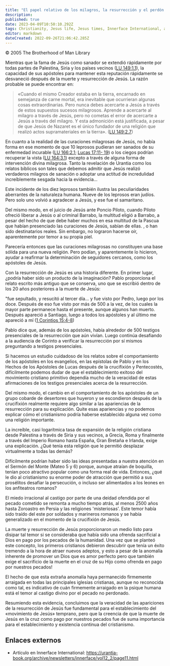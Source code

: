 ```yaml
---
title: "El papel relativo de los milagros, la resurrección y el perdón de los pecados en la rápida expansión del cristianismo"
description: 
published: true
date: 2023-04-09T10:50:10.292Z
tags: Christianity, Jesus life, Jesus times, Innerface International, article
editor: markdown
dateCreated: 2022-09-26T21:06:42.285Z
---
```


<p class="v-card v-sheet theme--light grey lighten-3 px-2">© 2005 The Brotherhood of Man Library</p>

Mientras que la fama de Jesús como sanador se extendió rápidamente por todas partes de Palestina, Siria y los países vecinos ([LU 149:1.1](/es/The_Urantia_Book/149#p1_1)), la capacidad de sus apóstoles para mantener esta reputación rápidamente se desvaneció después de la muerte y resurrección de Jesús. La razón probable se puede encontrar en:

> «Cuando el mismo Creador estaba en la tierra, encarnado en semejanza de carne mortal, era inevitable que ocurrieran algunas cosas extraordinarias. Pero nunca debes acercarte a Jesús a través de estos supuestos sucesos milagrosos. Aprende a acercarte al milagro a través de Jesús, pero no cometas el error de acercarte a Jesús a través del milagro. Y esta admonición está justificada, a pesar de que Jesús de Nazaret es el único fundador de una religión que realizó actos supramateriales en la tierra». ([LU 149:2.7](/es/The_Urantia_Book/149#p2_7))

En cuanto a la realidad de las curaciones milagrosas de Jesús, no había forma en ese momento de que 10 leprosos pudieran ser sanados de su enfermedad incurable ([LU 166:2.1](/es/The_Urantia_Book/166#p2_1); [Lucas 17:11- 19](/es/Bible/Luke/17#v11)) o los ciegos podrían recuperar la vista ([LU 164:3.1](/es/The_Urantia_Book/164#p3_1)) excepto a través de alguna forma de intervención divina milagrosa. Tanto la revelación de Urantia como los relatos bíblicos son tales que debemos admitir que Jesús realizó verdaderos milagros de sanación o adoptar una actitud de incredulidad increíblemente sesgada hacia la evidencia...

Este incidente de los diez leprosos también ilustra las peculiaridades aberrantes de la naturaleza humana. Nueve de los leprosos eran judíos. Pero solo uno volvió a agradecer a Jesús, y ese fue el samaritano.

Del mismo modo, en el juicio de Jesús ante Poncio Piloto, cuando Piloto ofreció liberar a Jesús o al criminal Barrabo, la multitud eligió a Barrabo, a pesar del hecho de que debe haber muchos en esa multitud de la Pascua que habían presenciado las curaciones de Jesús, sabían de ellas. , o han sido destinatarios reales. Sin embargo, no lograron hacerse oír, aparentemente por temor a su propia piel.

Parecería entonces que las curaciones milagrosas no constituyen una base sólida para una nueva religión. Pero podían, y aparentemente lo hicieron, ayudar a reafirmar la determinación de seguidores cercanos, como los apóstoles de Jesús.

Con la resurrección de Jesús es una historia diferente. En primer lugar, ¿podría haber sido un producto de la imaginación? Pablo proporciona el relato escrito más antiguo que se conserva, uno que se escribió dentro de los 20 años posteriores a la muerte de Jesús:

"fue sepultado, y resucitó al tercer día... y fue visto por Pedro, luego por los doce. Después de eso fue visto por más de 500 a la vez, de los cuales la mayor parte permanece hasta el presente, aunque algunos han muerto. Después apareció a Santiago, luego a todos los apóstoles y al último me apareció a mí ([1 Corintios 15:4-8](/es/Bible/1_Corinthians/15#v4))

Pablo dice que, además de los apóstoles, había alrededor de 500 testigos presenciales de la resurrección que aún vivían. Luego continúa desafiando a la audiencia de Corinto a verificar la resurrección por sí mismos preguntando a testigos presenciales.

Si hacemos un estudio cuidadoso de los relatos sobre el comportamiento de los apóstoles en los evangelios, en las epístolas de Pablo y en los Hechos de los Apóstoles de Lucas después de la crucifixión y Pentecostés, difícilmente podemos dudar de que el establecimiento exitoso del movimiento cristiano primitivo dependía mucho de la veracidad de estas afirmaciones de los testigos presenciales acerca de la resurrección.

Del mismo modo, el cambio en el comportamiento de los apóstoles de un grupo cobarde de desertores que huyeron y se escondieron después de la crucifixión realmente requiere algo similar a las apariencias de la resurrección para su explicación. Quite esas apariencias y no podemos explicar cómo el cristianismo podría haberse establecido alguna vez como una religión importante.

La increíble, casi logarítmica tasa de expansión de la religión cristiana desde Palestina a través de Siria y sus vecinos, a Grecia, Roma y finalmente a través del Imperio Romano hasta España, Gran Bretaña e Irlanda, exige una explicación. ¿Qué tenía esta religión que le permitió desplazar virtualmente a todas las demás?

Difícilmente podrían haber sido las ideas presentadas a nuestra atención en el Sermón del Monte (Mateo 5 y 6) porque, aunque atraían de boquilla, tenían poco atractivo popular como una forma real de vida. Entonces, ¿qué le dio al cristianismo su enorme poder de atracción que permitió a sus prosélitos desafiar la persecución, o incluso ser alimentados a los leones en los anfiteatros romanos?

El miedo irracional al castigo por parte de una deidad ofendida por el pecado cometido se remonta a mucho tiempo atrás, al menos 2500 años hasta Zoroastro en Persia y las religiones 'misteriosas'. Este temor había sido traído del este por soldados y marineros romanos y se había generalizado en el momento de la crucifixión de Jesús.

La muerte y resurrección de Jesús proporcionaron un medio listo para disipar tal temor si se consideraba que había sido una ofrenda sacrificial a Dios en pago por los pecados de la humanidad. Una vez que se planteó este concepto, los primeros cristianos debieron descubrir que tenía un éxito tremendo a la hora de atraer nuevos adeptos, y esto a pesar de la anomalía inherente de promover un Dios que es amor perfecto pero que también exige el sacrificio de la muerte en el cruz de su Hijo como ofrenda en pago por nuestros pecados!

El hecho de que esta extraña anomalía haya permanecido firmemente arraigada en todas las principales iglesias cristianas, aunque no reconocida como tal, es indicativo de cuán firmemente arraigado en la psique humana está el temor al castigo divino por el pecado no perdonado.

Resumiendo esta evidencia, concluimos que la veracidad de las apariciones de la resurrección de Jesús fue fundamental para el establecimiento del «movimiento de Jesús» temprano, pero que la creencia de que la muerte de Jesús en la cruz como pago por nuestros pecados fue de suma importancia para el establecimiento y existencia continua del cristianismo.

## Enlaces externos

- Artículo en Innerface International: https://urantia-book.org/archive/newsletters/innerface/vol12_2/page11.html